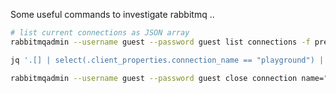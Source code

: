 Some useful commands to investigate rabbitmq ..

```bash
# list current connections as JSON array
rabbitmqadmin --username guest --password guest list connections -f pretty_json

jq '.[] | select(.client_properties.connection_name == "playground") | .name' 

rabbitmqadmin --username guest --password guest close connection name="172.31.0.1:51752 -> 172.31.0.2:5672"

```